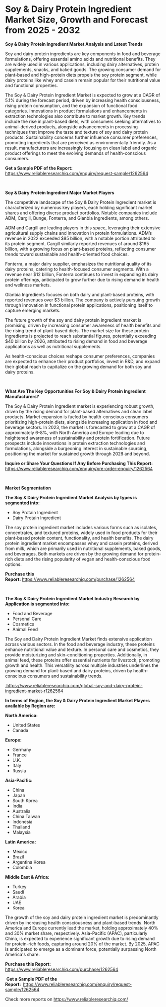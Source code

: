 <p><h1>Soy & Dairy Protein Ingredient Market Size, Growth and Forecast from 2025 - 2032</h1></p><p><strong>Soy & Dairy Protein Ingredient Market Analysis and Latest Trends</strong></p>
<p><p>Soy and dairy protein ingredients are key components in food and beverage formulations, offering essential amino acids and nutritional benefits. They are widely used in various applications, including dairy alternatives, protein supplements, snacks, and baked goods. The growing consumer demand for plant-based and high-protein diets propels the soy protein segment, while dairy proteins like whey and casein remain popular for their nutritional value and functional properties.</p><p>The Soy & Dairy Protein Ingredient Market is expected to grow at a CAGR of 5.1% during the forecast period, driven by increasing health consciousness, rising protein consumption, and the expansion of functional food categories. Innovations in product formulations and enhancements in extraction technologies also contribute to market growth. Key trends include the rise in plant-based diets, with consumers seeking alternatives to animal-derived products, alongside advancements in processing techniques that improve the taste and texture of soy and dairy protein products. Sustainability concerns further influence consumer preferences, promoting ingredients that are perceived as environmentally friendly. As a result, manufacturers are increasingly focusing on clean label and organic product offerings to meet the evolving demands of health-conscious consumers.</p></p>
<p><strong>Get a Sample PDF of the Report:&nbsp;</strong> <a href="https://www.reliableresearchiq.com/enquiry/request-sample/1262564?utm_campaign=3318&utm_medium=2&utm_source=Github&utm_content=ia&utm_term=07042025&utm_id=soy-dairy-protein-ingredient">https://www.reliableresearchiq.com/enquiry/request-sample/1262564</a></p>
<p>&nbsp;</p>
<p><strong>Soy & Dairy Protein Ingredient Major Market Players</strong></p>
<p><p>The competitive landscape of the Soy & Dairy Protein Ingredient market is characterized by numerous key players, each holding significant market shares and offering diverse product portfolios. Notable companies include ADM, Cargill, Bunge, Fonterra, and Glanbia Ingredients, among others. </p><p>ADM and Cargill are leading players in this space, leveraging their extensive agricultural supply chains and innovation in protein formulations. ADM’s revenue in 2022 exceeded $85 billion, with a notable portion attributed to its protein segment. Cargill similarly reported revenues of around $165 billion, with a growing focus on plant-based proteins, reflecting consumer trends toward sustainable and health-oriented food choices.</p><p>Fonterra, a major dairy supplier, emphasizes the nutritional quality of its dairy proteins, catering to health-focused consumer segments. With a revenue near $12 billion, Fonterra continues to invest in expanding its dairy protein offerings, anticipated to grow further due to rising demand in health and wellness markets.</p><p>Glanbia Ingredients focuses on both dairy and plant-based proteins, with reported revenues over $3 billion. The company is actively pursuing growth through innovation in functional protein applications, positioning itself to capture emerging markets.</p><p>The future growth of the soy and dairy protein ingredient market is promising, driven by increasing consumer awareness of health benefits and the rising trend of plant-based diets. The market size for these protein ingredients is projected to reach substantial figures, potentially exceeding $40 billion by 2026, attributed to rising demand in food and beverage applications as well as nutritional supplements.</p><p>As health-conscious choices reshape consumer preferences, companies are expected to enhance their product portfolios, invest in R&D, and expand their global reach to capitalize on the growing demand for both soy and dairy proteins.</p></p>
<p>&nbsp;</p>
<p><strong>What Are The Key Opportunities For Soy & Dairy Protein Ingredient Manufacturers?</strong></p>
<p><p>The Soy & Dairy Protein Ingredient market is experiencing robust growth, driven by the rising demand for plant-based alternatives and clean label products. Market expansion is fueled by health-conscious consumers prioritizing high-protein diets, alongside increasing application in food and beverage sectors. In 2023, the market is forecasted to grow at a CAGR of approximately 6-8%, with North America and Europe leading due to heightened awareness of sustainability and protein fortification. Future prospects include innovations in protein extraction technologies and formulations, alongside a burgeoning interest in sustainable sourcing, positioning the market for sustained growth through 2028 and beyond.</p></p>
<p><strong>Inquire or Share Your Questions If Any Before Purchasing This Report:</strong> <a href="https://www.reliableresearchiq.com/enquiry/pre-order-enquiry/1262564?utm_campaign=3318&utm_medium=2&utm_source=Github&utm_content=ia&utm_term=07042025&utm_id=soy-dairy-protein-ingredient">https://www.reliableresearchiq.com/enquiry/pre-order-enquiry/1262564</a></p>
<p>&nbsp;</p>
<p><strong>Market Segmentation</strong></p>
<p><strong>The Soy & Dairy Protein Ingredient Market Analysis by types is segmented into:</strong></p>
<p><ul><li>Soy Protain Ingredient</li><li>Dairy Protain Ingredient</li></ul></p>
<p><p>The soy protein ingredient market includes various forms such as isolates, concentrates, and textured proteins, widely used in food products for their plant-based protein content, functionality, and health benefits. The dairy protein ingredient market encompasses whey and casein proteins, derived from milk, which are primarily used in nutritional supplements, baked goods, and beverages. Both markets are driven by the growing demand for protein-rich diets and the rising popularity of vegan and health-conscious food options.</p></p>
<p><strong>Purchase this Report:&nbsp;</strong><a href="https://www.reliableresearchiq.com/purchase/1262564?utm_campaign=3318&utm_medium=2&utm_source=Github&utm_content=ia&utm_term=07042025&utm_id=soy-dairy-protein-ingredient">https://www.reliableresearchiq.com/purchase/1262564</a></p>
<p>&nbsp;</p>
<p><strong>The Soy & Dairy Protein Ingredient Market Industry Research by Application is segmented into:</strong></p>
<p><ul><li>Food and Beverage</li><li>Personal Care</li><li>Cosmetics</li><li>Animal Feed</li></ul></p>
<p><p>The Soy and Dairy Protein Ingredient Market finds extensive application across various sectors. In the food and beverage industry, these proteins enhance nutritional value and texture. In personal care and cosmetics, they provide moisturizing and skin-conditioning properties. Additionally, in animal feed, these proteins offer essential nutrients for livestock, promoting growth and health. This versatility across multiple industries underlines the growing demand for plant-based and dairy proteins, driven by health-conscious consumers and sustainability trends.</p></p>
<p><a href="https://www.reliableresearchiq.com/global-soy-and-dairy-protein-ingredient-market-r1262564?utm_campaign=3318&utm_medium=2&utm_source=Github&utm_content=ia&utm_term=07042025&utm_id=soy-dairy-protein-ingredient">&nbsp;https://www.reliableresearchiq.com/global-soy-and-dairy-protein-ingredient-market-r1262564</a></p>
<p><strong>In terms of Region, the Soy & Dairy Protein Ingredient Market Players available by Region are:</strong></p>
<p>
    <p> <strong> North America: </strong>
        <ul>
            <li>United States</li>
            <li>Canada</li>
        </ul>
        </p> 
    <p> <strong> Europe: </strong>
        <ul>
            <li>Germany</li>
            <li>France</li>
            <li>U.K.</li>
            <li>Italy</li>
            <li>Russia</li>
        </ul>
        </p> 
    <p> <strong> Asia-Pacific: </strong>
        <ul>
            <li>China</li>
            <li>Japan</li>
            <li>South Korea</li>
            <li>India</li>
            <li>Australia</li>
            <li>China Taiwan</li>
            <li>Indonesia</li>
            <li>Thailand</li>
            <li>Malaysia</li>
        </ul>
        </p> 
    <p> <strong> Latin America: </strong>
        <ul>
            <li>Mexico</li>
            <li>Brazil</li>
            <li>Argentina Korea</li>
            <li>Colombia</li>
        </ul>
        </p> 
    <p> <strong> Middle East & Africa: </strong>
        <ul>
            <li>Turkey</li>
            <li>Saudi</li>
            <li>Arabia</li>
            <li>UAE</li>
            <li>Korea</li>
        </ul>
    </p>
    </p>
<p><p>The growth of the soy and dairy protein ingredient market is predominantly driven by increasing health consciousness and plant-based trends. North America and Europe currently lead the market, holding approximately 40% and 30% market share, respectively. Asia-Pacific (APAC), particularly China, is expected to experience significant growth due to rising demand for protein-rich foods, capturing around 20% of the market. By 2025, APAC is anticipated to emerge as a dominant force, potentially surpassing North America's share.</p></p>
<p><strong>Purchase this Report: </strong><a href="https://www.reliableresearchiq.com/purchase/1262564?utm_campaign=3318&utm_medium=2&utm_source=Github&utm_content=ia&utm_term=07042025&utm_id=soy-dairy-protein-ingredient">https://www.reliableresearchiq.com/purchase/1262564</a></p>
<p>&nbsp;<strong>Get a Sample PDF of the Report:&nbsp;&nbsp;</strong><a href="https://www.reliableresearchiq.com/enquiry/request-sample/1262564?utm_campaign=3318&utm_medium=2&utm_source=Github&utm_content=ia&utm_term=07042025&utm_id=soy-dairy-protein-ingredient">https://www.reliableresearchiq.com/enquiry/request-sample/1262564</a></p>
<p><strong></strong></p>
<p>Check more reports on <a href="https://www.reliableresearchiq.com/?utm_campaign=3318&utm_medium=2&utm_source=Github&utm_content=ia&utm_term=07042025&utm_id=soy-dairy-protein-ingredient">https://www.reliableresearchiq.com/</a></p>